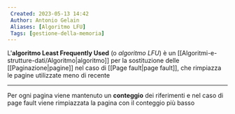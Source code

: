 ```yaml
---
 Created: 2023-05-13 14:42
 Author: Antonio Gelain
 Aliases: [Algoritmo LFU]
 Tags: [gestione-della-memoria]
---
```


L'**algoritmo Least Frequently Used** (o *algoritmo LFU*) è un [[Algoritmi-e-strutture-dati/Algoritmo|algoritmo]] per la sostituzione delle [[Paginazione|pagine]] nel caso di [[Page fault|page fault]], che rimpiazza le pagine utilizzate meno di recente

---

Per ogni pagina viene mantenuto un **conteggio** dei riferimenti e nel caso di page fault viene rimpiazzata la pagina con il conteggio più basso